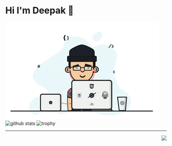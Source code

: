# Hi I'm Deepak 👋

<img alig="right" src="./assets/img/programmer.gif" alt="gif">

<img align="center" src="https://github-readme-stats.vercel.app/api?username=codeperfectplus&show_icons=true&include_all_commits=true&theme=blue-white&count_private=true" alt="github stats">

<img align="center" src="https://github-profile-trophy.vercel.app/?username=codeperfectplus&theme=gruvbox" alt="trophy">

<hr>
<img align="right" src="https://img.shields.io/badge/Made%20with-Markdown-1f425f.svg?style=for-the-badge">
